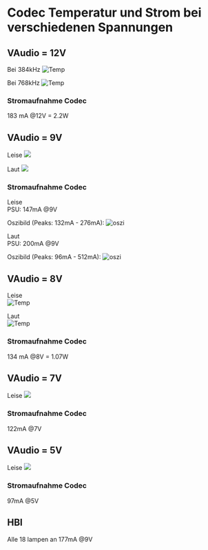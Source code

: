 # Codec Temperatur und Strom bei verschiedenen Spannungen

## VAudio = 12V

Bei 384kHz
![Temp](91_384kHz_12V.jpg)

Bei 768kHz
![Temp](92_768kHz_12V.jpg)

### Stromaufnahme Codec
183 mA @12V = 2.2W


## VAudio = 9V

Leise
![](95_9V_leise.jpg)

Laut
![](95_9V_laut.jpg)

### Stromaufnahme Codec

Leise  
PSU: 147mA @9V

Oszibild (Peaks: 132mA - 276mA):
![oszi](95_Stromverbrauch_9V_leise.png)

Laut  
PSU: 200mA @9V

Oszibild (Peaks: 96mA - 512mA):
![oszi](95_Stromverbrauch_9V_laut.png)

## VAudio = 8V

Leise   
![Temp](93_786kHz_8V_leise.jpg)

Laut  
![Temp](94_786kHz_8V_laut.jpg)

### Stromaufnahme Codec
134 mA @8V = 1.07W

## VAudio = 7V

Leise
![](96_7V_leise.jpg)

### Stromaufnahme Codec
122mA @7V

## VAudio = 5V

Leise
![](97_5V_leise.jpg)

### Stromaufnahme Codec
97mA @5V


## HBI

Alle 18 lampen an
177mA @9V
